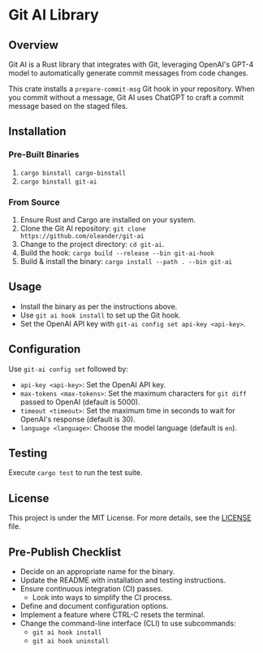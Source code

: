 # Git AI Library

## Overview

Git AI is a Rust library that integrates with Git, leveraging OpenAI's GPT-4 model to automatically generate commit messages from code changes. 

This crate installs a `prepare-commit-msg` Git hook in your repository. When you commit without a message, Git AI uses ChatGPT to craft a commit message based on the staged files.


## Installation

### Pre-Built Binaries

1. `cargo binstall cargo-binstall`
2. `cargo binstall git-ai`
 
### From Source

1. Ensure Rust and Cargo are installed on your system.
2. Clone the Git AI repository: `git clone https://github.com/oleander/git-ai`
3. Change to the project directory: `cd git-ai`.
4. Build the hook: `cargo build --release --bin git-ai-hook`
5. Build & install the binary: `cargo install --path . --bin git-ai`

## Usage

- Install the binary as per the instructions above.
- Use `git ai hook install` to set up the Git hook.
- Set the OpenAI API key with `git-ai config set api-key <api-key>`.

## Configuration

Use `git-ai config set` followed by:

- `api-key <api-key>`: Set the OpenAI API key.
- `max-tokens <max-tokens>`: Set the maximum characters for `git diff` passed to OpenAI (default is 5000).
- `timeout <timeout>`: Set the maximum time in seconds to wait for OpenAI's response (default is 30).
- `language <language>`: Choose the model language (default is `en`).

## Testing

Execute `cargo test` to run the test suite.

## License

This project is under the MIT License. For more details, see the [LICENSE](LICENSE) file.

## Pre-Publish Checklist

- Decide on an appropriate name for the binary.
- Update the README with installation and testing instructions.
- Ensure continuous integration (CI) passes.
  - Look into ways to simplify the CI process.
- Define and document configuration options.
- Implement a feature where CTRL-C resets the terminal.
- Change the command-line interface (CLI) to use subcommands:
  - `git ai hook install`
  - `git ai hook uninstall`